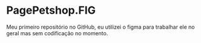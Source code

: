 # PagePetshop.FIG
Meu primeiro repositório no GitHub, eu utilizei o figma para trabalhar ele no geral mas sem codificação no momento.
